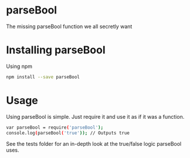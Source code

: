 # parseBool
The missing parseBool function we all secretly want

# Installing parseBool

Using npm

```bash
npm install --save parseBool
```

# Usage

Using parseBool is simple. Just require it and use it as if it was a function.
```bash
var parseBool = require('parseBool');
console.log(parseBool('true')); // Outputs true
```

See the tests folder for an in-depth look at the true/false logic parseBool uses.
